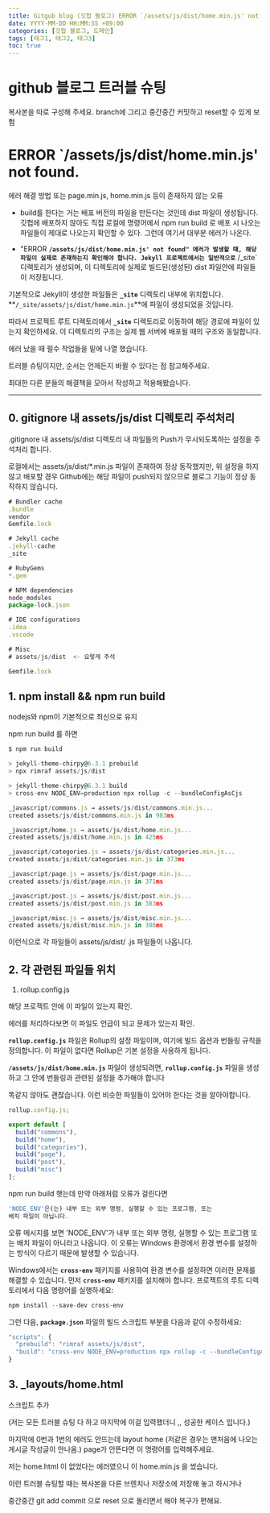 ```yaml
---
title: Gitgub blog (깃헙 블로그) ERROR `/assets/js/dist/home.min.js' not found. 트러블 슈팅
date: YYYY-MM-DD HH:MM:SS +09:00
categories: [깃헙 블로그, 도메인]
tags: [태그1, 태그2, 태그3]
toc: true
---
```


# github 블로그 트러블 슈팅

복사본을 따로 구성해 주세요. branch에 그리고 중간중간 커밋하고 reset할 수 있게 보험

# ERROR `/assets/js/dist/home.min.js' not found.

에러 해결 방법
또는 page.min.js, home.min.js 등이 존재하지 않는 오류

- build를 한다는 거는 배포 버전의 파일을 만든다는 것인데 dist 파일이 생성됩니다.
  깃헙에 배포하지 않아도 직접 로컬에 명령어에서 npm run build 로 배포 시 나오는 파일들이 제대로 나오는지 확인할 수 있다.
  그런데 여기서 대부분 에러가 나온다.

- "ERROR **`/assets/js/dist/home.min.js' not found" 에러가 발생할 때, 해당 파일이 실제로 존재하는지 확인해야 합니다. Jekyll 프로젝트에서는 일반적으로`** /\_site` 디렉토리가 생성되며, 이 디렉토리에 실제로 빌드된(생성된) dist 파일안에 파일들이 저장됩니다.

기본적으로 Jekyll이 생성한 파일들은 **`_site`** 디렉토리 내부에 위치합니다. **`/_site/assets/js/dist/home.min.js`**에 파일이 생성되었을 것입니다.

따라서 프로젝트 루트 디렉토리에서 **`_site`** 디렉토리로 이동하여 해당 경로에 파일이 있는지 확인하세요. 이 디렉토리의 구조는 실제 웹 서버에 배포될 때의 구조와 동일합니다.

에러 났을 때 필수 작업들을 밑에 나열 했습니다.

트러블 슈팅이지만, 순서는 언제든지 바뀔 수 있다는 점 참고해주세요.

최대한 다른 분들의 해결책을 모아서 작성하고 적용해봤습니다.

---

## 0. gitignore 내 assets/js/dist 디렉토리 주석처리

.gitignore 내 assets/js/dist 디렉토리 내 파일들의 Push가 무시되도록하는 설정을 주석처리 합니다.

로컬에서는 assets/js/dist/\*.min.js 파일이 존재하여 정상 동작했지만, 위 설정을 하지 않고 배포할 경우 Github에는 해당 파일이 push되지 않으므로 블로그 기능이 정상 동작하지 않습니다.

```jsx
# Bundler cache
.bundle
vendor
Gemfile.lock

# Jekyll cache
.jekyll-cache
_site

# RubyGems
*.gem

# NPM dependencies
node_modules
package-lock.json

# IDE configurations
.idea
.vscode

# Misc
# assets/js/dist  <- 요렇게 주석

Gemfile.lock
```

## 1. npm install && npm run build

nodejs와 npm이 기본적으로 최신으로 유지

npm run build 를 하면

```jsx
$ npm run build

> jekyll-theme-chirpy@6.3.1 prebuild
> npx rimraf assets/js/dist

> jekyll-theme-chirpy@6.3.1 build
> cross-env NODE_ENV=production npx rollup -c --bundleConfigAsCjs

_javascript/commons.js → assets/js/dist/commons.min.js...
created assets/js/dist/commons.min.js in 983ms

_javascript/home.js → assets/js/dist/home.min.js...
created assets/js/dist/home.min.js in 425ms

_javascript/categories.js → assets/js/dist/categories.min.js...
created assets/js/dist/categories.min.js in 373ms

_javascript/page.js → assets/js/dist/page.min.js...
created assets/js/dist/page.min.js in 371ms

_javascript/post.js → assets/js/dist/post.min.js...
created assets/js/dist/post.min.js in 383ms

_javascript/misc.js → assets/js/dist/misc.min.js...
created assets/js/dist/misc.min.js in 386ms
```

이런식으로 각 파일들이 assets/js/dist/ .js 파일들이 나옵니다.

## 2. 각 관련된 파일들 위치

1. rollup.config.js

해당 프로젝트 안에 이 파일이 있는지 확인.

에러를 처리하다보면 이 파일도 언급이 되고 문제가 있는지 확인.

**`rollup.config.js`** 파일은 Rollup의 설정 파일이며, 여기에 빌드 옵션과 번들링 규칙을 정의합니다. 이 파일이 없다면 Rollup은 기본 설정을 사용하게 됩니다.

**`/assets/js/dist/home.min.js`** 파일이 생성되려면, **`rollup.config.js`** 파일을 생성하고 그 안에 번들링과 관련된 설정을 추가해야 합니다

똑같지 않아도 괜찮습니다. 이런 비슷한 파일들이 있어야 한다는 것을 알아야합니다.

```jsx
rollup.config.js;

export default [
  build("commons"),
  build("home"),
  build("categories"),
  build("page"),
  build("post"),
  build("misc")
];
```

npm run build 햇는데 만약 아래처럼 오류가 걸린다면

```jsx
'NODE_ENV'은(는) 내부 또는 외부 명령, 실행할 수 있는 프로그램, 또는
배치 파일이 아닙니다.
```

오류 메시지를 보면 'NODE_ENV'가 내부 또는 외부 명령, 실행할 수 있는 프로그램 또는 배치 파일이 아니라고 나옵니다. 이 오류는 Windows 환경에서 환경 변수를 설정하는 방식이 다르기 때문에 발생할 수 있습니다.

Windows에서는 **`cross-env`** 패키지를 사용하여 환경 변수를 설정하면 이러한 문제를 해결할 수 있습니다. 먼저 **`cross-env`** 패키지를 설치해야 합니다. 프로젝트의 루트 디렉토리에서 다음 명령어를 실행하세요:

```jsx
npm install --save-dev cross-env
```

그런 다음, **`package.json`** 파일의 빌드 스크립트 부분을 다음과 같이 수정하세요:

```jsx
"scripts": {
  "prebuild": "rimraf assets/js/dist",
  "build": "cross-env NODE_ENV=production npx rollup -c --bundleConfigAsCjs"
}
```

## 3. \_layouts/home.html

스크립트 추가

(저는 모든 트러블 슈팅 다 하고 마지막에 이걸 입력했더니 ,, 성공한 케이스 입니다.)

마지막에 0번과 1번의 에러도 안뜨는데 layout home (저같은 경우는 맨처음에 나오는 게시글 작성글이 안나옴.) page가 안뜬다면 이 명령어를 입력해주세요.

저는 home.html 이 없었다는 에러였으니 이 home.min.js 을 썼습니다.

이런 트러블 슈팅할 때는 복사본을 다른 브렌치나 저장소에 저장해 놓고 하시거나

중간중간 git add commit 으로 reset 으로 돌리면서 해야 복구가 편해요.

